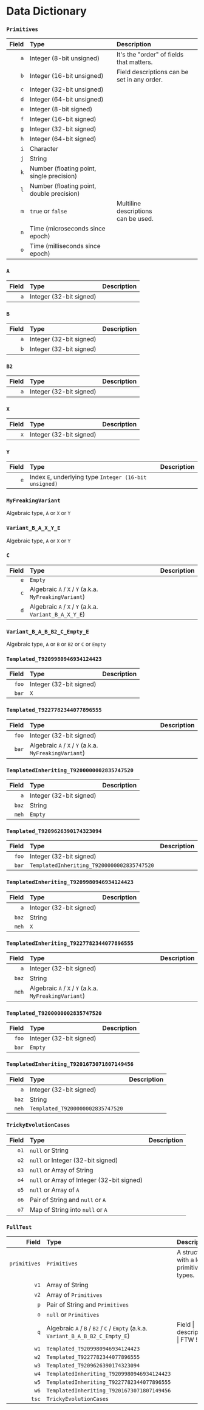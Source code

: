 # Data Dictionary

### `Primitives`
| **Field** | **Type** | **Description** |
| ---: | :--- | :--- |
| `a` | Integer (8-bit unsigned) | It's the "order" of fields that matters. |
| `b` | Integer (16-bit unsigned) | Field descriptions can be set in any order. |
| `c` | Integer (32-bit unsigned) |
| `d` | Integer (64-bit unsigned) |
| `e` | Integer (8-bit signed) |
| `f` | Integer (16-bit signed) |
| `g` | Integer (32-bit signed) |
| `h` | Integer (64-bit signed) |
| `i` | Character |
| `j` | String |
| `k` | Number (floating point, single precision) |
| `l` | Number (floating point, double precision) |
| `m` | `true` or `false` | Multiline<br>descriptions<br>can be used. |
| `n` | Time (microseconds since epoch) |
| `o` | Time (milliseconds since epoch) |


### `A`
| **Field** | **Type** | **Description** |
| ---: | :--- | :--- |
| `a` | Integer (32-bit signed) |


### `B`
| **Field** | **Type** | **Description** |
| ---: | :--- | :--- |
| `a` | Integer (32-bit signed) |
| `b` | Integer (32-bit signed) |


### `B2`
| **Field** | **Type** | **Description** |
| ---: | :--- | :--- |
| `a` | Integer (32-bit signed) |


### `X`
| **Field** | **Type** | **Description** |
| ---: | :--- | :--- |
| `x` | Integer (32-bit signed) |


### `Y`
| **Field** | **Type** | **Description** |
| ---: | :--- | :--- |
| `e` | Index `E`, underlying type `Integer (16-bit unsigned)` |


### `MyFreakingVariant`
Algebraic type, `A` or `X` or `Y`


### `Variant_B_A_X_Y_E`
Algebraic type, `A` or `X` or `Y`


### `C`
| **Field** | **Type** | **Description** |
| ---: | :--- | :--- |
| `e` | `Empty` |
| `c` | Algebraic `A` / `X` / `Y` (a.k.a. `MyFreakingVariant`) |
| `d` | Algebraic `A` / `X` / `Y` (a.k.a. `Variant_B_A_X_Y_E`) |


### `Variant_B_A_B_B2_C_Empty_E`
Algebraic type, `A` or `B` or `B2` or `C` or `Empty`


### `Templated_T9209980946934124423`
| **Field** | **Type** | **Description** |
| ---: | :--- | :--- |
| `foo` | Integer (32-bit signed) |
| `bar` | `X` |


### `Templated_T9227782344077896555`
| **Field** | **Type** | **Description** |
| ---: | :--- | :--- |
| `foo` | Integer (32-bit signed) |
| `bar` | Algebraic `A` / `X` / `Y` (a.k.a. `MyFreakingVariant`) |


### `TemplatedInheriting_T9200000002835747520`
| **Field** | **Type** | **Description** |
| ---: | :--- | :--- |
| `a` | Integer (32-bit signed) |
| `baz` | String |
| `meh` | `Empty` |


### `Templated_T9209626390174323094`
| **Field** | **Type** | **Description** |
| ---: | :--- | :--- |
| `foo` | Integer (32-bit signed) |
| `bar` | `TemplatedInheriting_T9200000002835747520` |


### `TemplatedInheriting_T9209980946934124423`
| **Field** | **Type** | **Description** |
| ---: | :--- | :--- |
| `a` | Integer (32-bit signed) |
| `baz` | String |
| `meh` | `X` |


### `TemplatedInheriting_T9227782344077896555`
| **Field** | **Type** | **Description** |
| ---: | :--- | :--- |
| `a` | Integer (32-bit signed) |
| `baz` | String |
| `meh` | Algebraic `A` / `X` / `Y` (a.k.a. `MyFreakingVariant`) |


### `Templated_T9200000002835747520`
| **Field** | **Type** | **Description** |
| ---: | :--- | :--- |
| `foo` | Integer (32-bit signed) |
| `bar` | `Empty` |


### `TemplatedInheriting_T9201673071807149456`
| **Field** | **Type** | **Description** |
| ---: | :--- | :--- |
| `a` | Integer (32-bit signed) |
| `baz` | String |
| `meh` | `Templated_T9200000002835747520` |


### `TrickyEvolutionCases`
| **Field** | **Type** | **Description** |
| ---: | :--- | :--- |
| `o1` | `null` or String |
| `o2` | `null` or Integer (32-bit signed) |
| `o3` | `null` or Array of String |
| `o4` | `null` or Array of Integer (32-bit signed) |
| `o5` | `null` or Array of `A` |
| `o6` | Pair of String and `null` or `A` |
| `o7` | Map of String into `null` or `A` |


### `FullTest`
| **Field** | **Type** | **Description** |
| ---: | :--- | :--- |
| `primitives` | `Primitives` | A structure with a lot of primitive types. |
| `v1` | Array of String |
| `v2` | Array of `Primitives` |
| `p` | Pair of String and `Primitives` |
| `o` | `null` or `Primitives` |
| `q` | Algebraic `A` / `B` / `B2` / `C` / `Empty` (a.k.a. `Variant_B_A_B_B2_C_Empty_E`) | Field &#124; descriptions &#124; FTW ! |
| `w1` | `Templated_T9209980946934124423` |
| `w2` | `Templated_T9227782344077896555` |
| `w3` | `Templated_T9209626390174323094` |
| `w4` | `TemplatedInheriting_T9209980946934124423` |
| `w5` | `TemplatedInheriting_T9227782344077896555` |
| `w6` | `TemplatedInheriting_T9201673071807149456` |
| `tsc` | `TrickyEvolutionCases` |

